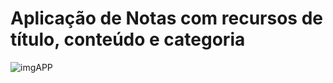<h1>Aplicação de Notas com recursos de título, conteúdo e categoria</h1>


![imgAPP](https://github.com/user-attachments/assets/411791b8-8c16-4257-981c-ad8e19e3cd83)
